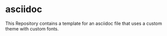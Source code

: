 # asciidoc

This Repository contains a template for an asciidoc file that uses a custom theme with custom fonts. 
